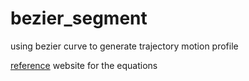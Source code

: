 # bezier_segment
using bezier curve to generate trajectory motion profile

[reference][] website for the equations



[reference]: http://www.ams.org/publicoutreach/feature-column/fcarc-bezier
